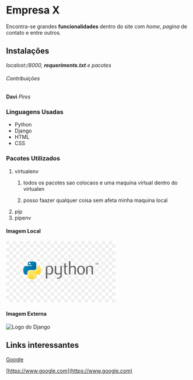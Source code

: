 # Empresa X

Encontra-se grandes **funcionalidades** dentro do site com *home*, *pagina* de contato e entre outros.

## Instalações

_localost:/8000, **requeriments.txt** e pacotes_

###### Contribuições 

__Davi__ _Pires_

### Linguagens Usadas

* Python
* Django
* HTML
* CSS

### Pacotes Utilizados

1. virtualenv
    1. todos os pacotes sao colocaos e uma maquina virtual dentro do virtualen

    2. posso faazer qualquer coisa sem afeta minha maquina local
2. pip
3. pipenv

#### Imagem Local

![Logo do Python](img/download.png)

#### Imagem Externa

![Logo do Django](https://pt.wikipedia.org/wiki/Ficheiro:Django_2.1_landing_page.png)

## Links interessantes

[Google](https://www.google.com)

[https://www.google.com](https://www.google.com)